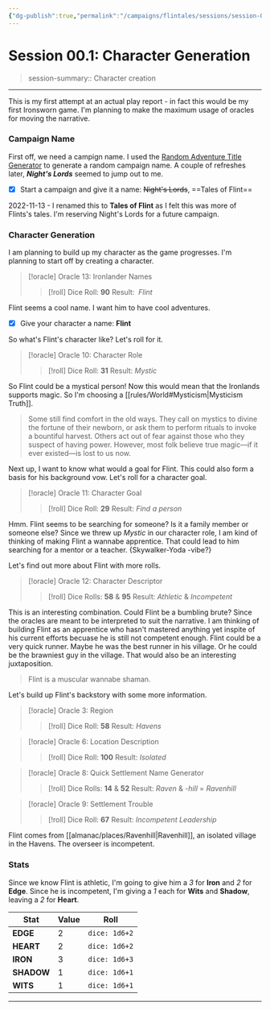 ```yaml
---
{"dg-publish":true,"permalink":"/campaigns/flintales/sessions/session-00-1/"}
---
```


# Session 00.1: Character Generation

> session-summary:: Character creation

---
This is my first attempt at an actual play report - in fact this would be my first Ironsworn game. I'm planning to make the maximum usage of oracles for moving the narrative.

### Campaign Name
First off, we need a campign name. I used the [Random Adventure Title Generator](https://loottheroom.uk/random-adventure-title-generator)  to generate a random campaign name. A couple of refreshes later, ***Night's Lords*** seemed to jump out to me.

- [x] Start a campaign and give it a name: ~~Night's Lords~~, ==Tales of Flint==

2022-11-13 - I renamed this to **Tales of Flint** as I felt this was more of Flints's tales. I'm reserving Night's Lords for a future campaign.

### Character Generation

I am planning to build up my character as the game progresses. I'm planning to start off by creating a character.

>[!oracle] Oracle 13: Ironlander Names
>>[!roll]
>>Dice Roll: **90** 
> Result:  *Flint*


Flint seems a cool name. I want him to have cool adventures. 

- [x] Give your character a name: **Flint**

So what's Flint's character like? Let's roll for it.

>[!oracle] Oracle 10: Character Role 
>>[!roll]
>>Dice Roll: **31** 
> Result: *Mystic*

So Flint could be a mystical person! Now this would mean that the Ironlands supports magic. So I'm choosing a [[rules/World#Mysticism\|Mysticism Truth]].

> Some still find comfort in the old ways. They call on mystics to divine the fortune of their newborn, or ask them to perform rituals to invoke a bountiful harvest. Others act out of fear against those who they suspect of having power. However, most folk believe true magic—if it ever existed—is lost to us now. 

Next up, I want to know what would a goal for Flint. This could also form a basis for his background vow. Let's roll for a character goal.
>[!oracle] Oracle 11: Character Goal 
>>[!roll]
>>Dice Roll: **29** 
> Result: *Find a person*

Hmm. Flint seems to be searching for someone? Is it a family member or someone else? Since we threw up *Mystic* in our character role, I am kind of thinking of making Flint a wannabe apprentice. That could lead to him searching for a mentor or a teacher. {Skywalker-Yoda -vibe?}

Let's find out more about Flint with more rolls.

>[!oracle] Oracle 12: Character Descriptor 
>>[!roll]
>>Dice Rolls: **58** & **95**
> Result: *Athletic* & *Incompetent*
 
This is an interesting combination. Could Flint be a bumbling brute? Since the oracles are meant to be interpreted to suit the narrative. I am thinking of building Flint as an apprentice who hasn't mastered anything yet inspite of his current efforts becuase he is still not competent enough. Flint could be a very quick runner. Maybe he was the best runner in his village. Or he could be the brawniest guy in the village. That would also be an interesting juxtaposition.

> Flint is a muscular wannabe shaman.

Let's build up Flint's backstory with some more information.

>[!oracle] Oracle 3: Region 
>>[!roll]
>>Dice Roll: **58** 
> Result: *Havens*

>[!oracle] Oracle 6: Location Description 
>>[!roll]
>>Dice Roll: **100** 
> Result: *Isolated* 

>[!oracle] Oracle 8: Quick Settlement Name Generator 
>>[!roll]
>>Dice Rolls: **14** & **52** 
> Result: *Raven* & *-hill* = *Ravenhill*

>[!oracle] Oracle 9: Settlement Trouble 
>>[!roll]
>>Dice Roll: **67** 
> Result: *Incompetent Leadership*

Flint comes from [[almanac/places/Ravenhill\|Ravenhill]], an isolated village in the Havens. The overseer is incompetent. 

### Stats

Since we know Flint is athletic, I'm going to give him a *3* for **Iron** and *2* for **Edge**. Since he is incompetent, I'm giving a *1* each for **Wits** and **Shadow**, leaving a *2* for **Heart**.

| Stat   | Value  | Roll         |
| ------ | -----  | -------------|
| **EDGE** | 2 | `dice: 1d6+2` | 
| **HEART**|  2 | `dice: 1d6+2` |
|**IRON**| 3 | `dice: 1d6+3`  |
|**SHADOW**| 1  | `dice: 1d6+1` 
| **WITS**| 1 | `dice: 1d6+1` |

---

